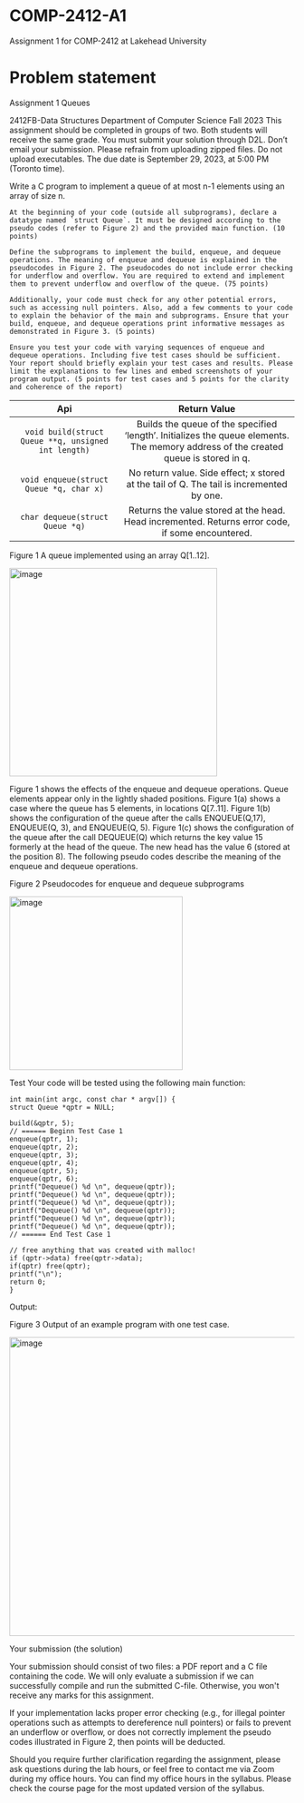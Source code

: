 # COMP-2412-A1
Assignment 1 for COMP-2412 at Lakehead University

# Problem statement
Assignment 1 Queues

2412FB-Data Structures 
Department of Computer Science
Fall 2023
	This assignment should be completed in groups of two. Both students will receive the same grade.
	You must submit your solution through D2L. Don’t email your submission.
	Please refrain from uploading zipped files.
	Do not upload executables.
	The due date is September 29, 2023, at 5:00 PM (Toronto time).

Write a C program to implement a queue of at most n-1 elements using an array of size n.

	At the beginning of your code (outside all subprograms), declare a datatype named `struct Queue`. It must be designed according to the pseudo codes (refer to Figure 2) and the provided main function. (10 points)

	Define the subprograms to implement the build, enqueue, and dequeue operations. The meaning of enqueue and dequeue is explained in the pseudocodes in Figure 2. The pseudocodes do not include error checking for underflow and overflow. You are required to extend and implement them to prevent underflow and overflow of the queue. (75 points)

	Additionally, your code must check for any other potential errors, such as accessing null pointers. Also, add a few comments to your code to explain the behavior of the main and subprograms. Ensure that your build, enqueue, and dequeue operations print informative messages as demonstrated in Figure 3. (5 points)

	Ensure you test your code with varying sequences of enqueue and dequeue operations. Including five test cases should be sufficient. Your report should briefly explain your test cases and results. Please limit the explanations to few lines and embed screenshots of your program output. (5 points for test cases and 5 points for the clarity and coherence of the report)

| Api | Return Value |
| :-: | :-:|
| `void build(struct Queue **q, unsigned int length)`|	Builds the queue of the specified ‘length’. Initializes the queue elements. The memory address of the created queue is stored in q.|
| `void enqueue(struct Queue *q, char x)`|	No return value. Side effect; x stored at the tail of Q. The tail is incremented by one.|
| `char dequeue(struct Queue *q)`|	Returns the value stored at the head. Head incremented. Returns error code, if some encountered.|
 
Figure 1 A queue implemented using an array Q[1..12].

<img width="367" alt="image" src="https://github.com/JamieHour/COMP-2412-A1/assets/16744724/8215a46a-4893-49ac-96f0-300e49184da8">

Figure 1 shows the effects of the enqueue and dequeue operations. Queue elements appear only in the lightly shaded positions. Figure 1(a) shows a case where the queue has 5 elements, in locations Q[7..11]. Figure 1(b) shows the configuration of the queue after the calls ENQUEUE(Q,17), ENQUEUE(Q, 3), and ENQUEUE(Q, 5). Figure 1(c) shows the configuration of the queue after the call DEQUEUE(Q) which returns the key value 15 formerly at the head of the queue. The new head has the value 6 (stored at the position 8).
The following pseudo codes describe the meaning of the enqueue and dequeue operations.  
 
Figure 2 Pseudocodes for enqueue and dequeue subprograms

<img width="306" alt="image" src="https://github.com/JamieHour/COMP-2412-A1/assets/16744724/159148c7-e3a6-48ad-81de-53c6c8a227c2">

Test
Your code will be tested using the following main function:

    int main(int argc, const char * argv[]) {
    struct Queue *qptr = NULL;

    build(&qptr, 5);
    // ====== Beginn Test Case 1
    enqueue(qptr, 1);
    enqueue(qptr, 2);
    enqueue(qptr, 3);
    enqueue(qptr, 4);
    enqueue(qptr, 5);
    enqueue(qptr, 6);
    printf("Dequeue() %d \n", dequeue(qptr));
    printf("Dequeue() %d \n", dequeue(qptr));
    printf("Dequeue() %d \n", dequeue(qptr));
    printf("Dequeue() %d \n", dequeue(qptr));
    printf("Dequeue() %d \n", dequeue(qptr));
    printf("Dequeue() %d \n", dequeue(qptr));
    // ====== End Test Case 1
    
    // free anything that was created with malloc!
    if (qptr->data) free(qptr->data);
    if(qptr) free(qptr);
    printf("\n");
    return 0;
    }

Output:
 
Figure 3 Output of an example program with one test case.

<img width="527" alt="image" src="https://github.com/JamieHour/COMP-2412-A1/assets/16744724/b20b7036-ee33-4c20-866a-10e2c0c3400b">

Your submission (the solution)


Your submission should consist of two files: a PDF report and a C file containing the code.
We will only evaluate a submission if we can successfully compile and run the submitted C-file. Otherwise, you won't receive any marks for this assignment.

If your implementation lacks proper error checking (e.g., for illegal pointer operations such as attempts to dereference null pointers) or fails to prevent an underflow or overflow, or does not correctly implement the pseudo codes illustrated in Figure 2, then points will be deducted.

Should you require further clarification regarding the assignment, please ask questions during the lab hours, or feel free to contact me via Zoom during my office hours. You can find my office hours in the syllabus. Please check the course page for the most updated version of the syllabus.


